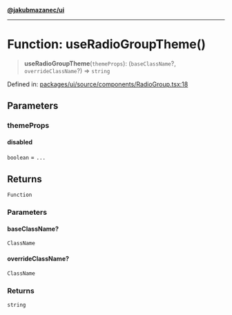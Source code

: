 [**@jakubmazanec/ui**](../README.md)

---

# Function: useRadioGroupTheme()

> **useRadioGroupTheme**(`themeProps`): (`baseClassName`?, `overrideClassName`?) => `string`

Defined in:
[packages/ui/source/components/RadioGroup.tsx:18](https://github.com/jakubmazanec/tools/blob/0373298af23ca7b778987184cd6fcccd21ae54be/packages/ui/source/components/RadioGroup.tsx#L18)

## Parameters

### themeProps

#### disabled

`boolean` = `...`

## Returns

`Function`

### Parameters

#### baseClassName?

`ClassName`

#### overrideClassName?

`ClassName`

### Returns

`string`
